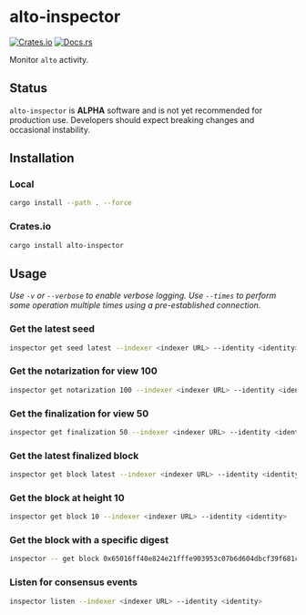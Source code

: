 # alto-inspector

[![Crates.io](https://img.shields.io/crates/v/alto-inspector.svg)](https://crates.io/crates/alto-inspector)
[![Docs.rs](https://docs.rs/alto-inspector/badge.svg)](https://docs.rs/alto-inspector)

Monitor `alto` activity.

## Status

`alto-inspector` is **ALPHA** software and is not yet recommended for production use. Developers should expect breaking changes and occasional instability.

## Installation

### Local

```bash
cargo install --path . --force
```

### Crates.io

```bash
cargo install alto-inspector
```

## Usage

_Use `-v` or `--verbose` to enable verbose logging. Use `--times` to perform some operation multiple times using a pre-established connection._

### Get the latest seed

```bash
inspector get seed latest --indexer <indexer URL> --identity <identity>
```

### Get the notarization for view 100

```bash
inspector get notarization 100 --indexer <indexer URL> --identity <identity>
```

### Get the finalization for view 50

```bash
inspector get finalization 50 --indexer <indexer URL> --identity <identity>
```

### Get the latest finalized block

```bash
inspector get block latest --indexer <indexer URL> --identity <identity>
```

### Get the block at height 10

```bash
inspector get block 10 --indexer <indexer URL> --identity <identity>
```

### Get the block with a specific digest

```bash
inspector -- get block 0x65016ff40e824e21fffe903953c07b6d604dbcf39f681c62e7b3ed57ab1d1994 --indexer <indexer URL> --identity <identity>
```

### Listen for consensus events

```bash
inspector listen --indexer <indexer URL> --identity <identity>
```